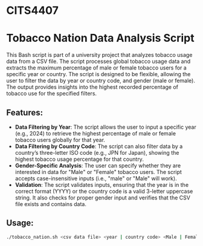 # CITS4407
 
# Tobacco Nation Data Analysis Script

This Bash script is part of a university project that analyzes tobacco usage data from a CSV file. The script processes global tobacco usage data and extracts the maximum percentage of male or female tobacco users for a specific year or country. The script is designed to be flexible, allowing the user to filter the data by year or country code, and gender (male or female). The output provides insights into the highest recorded percentage of tobacco use for the specified filters.

## Features:
- **Data Filtering by Year**: The script allows the user to input a specific year (e.g., 2024) to retrieve the highest percentage of male or female tobacco users globally for that year.
- **Data Filtering by Country Code**: The script can also filter data by a country’s three-letter ISO code (e.g., JPN for Japan), showing the highest tobacco usage percentage for that country.
- **Gender-Specific Analysis**: The user can specify whether they are interested in data for "Male" or "Female" tobacco users. The script accepts case-insensitive inputs (i.e., "male" or "Male" will work).
- **Validation**: The script validates inputs, ensuring that the year is in the correct format (YYYY) or the country code is a valid 3-letter uppercase string. It also checks for proper gender input and verifies that the CSV file exists and contains data.

## Usage:
```bash
./tobacco_nation.sh <csv data file> <year | country code> <Male | Female>
```

